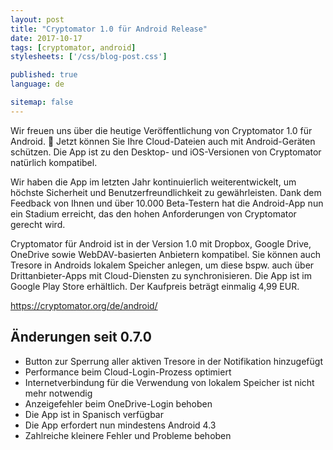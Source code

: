 ```yaml
---
layout: post
title: "Cryptomator 1.0 für Android Release"
date: 2017-10-17
tags: [cryptomator, android]
stylesheets: ['/css/blog-post.css']

published: true
language: de

sitemap: false
---
```

Wir freuen uns über die heutige Veröffentlichung von Cryptomator 1.0 für Android. :tada: Jetzt können Sie Ihre Cloud-Dateien auch mit Android-Geräten schützen. Die App ist zu den Desktop- und iOS-Versionen von Cryptomator natürlich kompatibel.

Wir haben die App im letzten Jahr kontinuierlich weiterentwickelt, um höchste Sicherheit und Benutzerfreundlichkeit zu gewährleisten. Dank dem Feedback von Ihnen und über 10.000 Beta-Testern hat die Android-App nun ein Stadium erreicht, das den hohen Anforderungen von Cryptomator gerecht wird.

Cryptomator für Android ist in der Version 1.0 mit Dropbox, Google Drive, OneDrive sowie WebDAV-basierten Anbietern kompatibel. Sie können auch Tresore in Androids lokalem Speicher anlegen, um diese bspw. auch über Drittanbieter-Apps mit Cloud-Diensten zu synchronisieren. Die App ist im Google Play Store erhältlich. Der Kaufpreis beträgt einmalig 4,99 EUR.

<a href="/de/android/">https://cryptomator.org/de/android/</a>

## Änderungen seit 0.7.0
- Button zur Sperrung aller aktiven Tresore in der Notifikation hinzugefügt
- Performance beim Cloud-Login-Prozess optimiert
- Internetverbindung für die Verwendung von lokalem Speicher ist nicht mehr notwendig
- Anzeigefehler beim OneDrive-Login behoben
- Die App ist in Spanisch verfügbar
- Die App erfordert nun mindestens Android 4.3
- Zahlreiche kleinere Fehler und Probleme behoben
